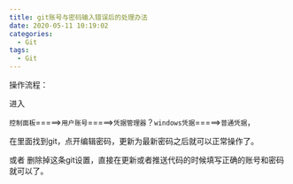 ```yaml
---
title: git账号与密码输入错误后的处理办法
date: 2020-05-11 10:19:02
categories:
  - Git
tags: 
  - Git
---
```


操作流程：

进入

<code>控制面板</code>=====><code>用户账号</code>=====><code>凭据管理器</code>？<code>windows凭据</code>=====><code>普通凭据</code>，

在里面找到git，点开编辑密码，更新为最新密码之后就可以正常操作了。

 或者 删除掉这条git设置，直接在更新或者推送代码的时候填写正确的账号和密码就可以了。

